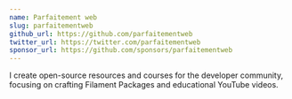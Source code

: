 ```yaml
---
name: Parfaitement web
slug: parfaitementweb
github_url: https://github.com/parfaitementweb
twitter_url: https://twitter.com/parfaitementweb
sponsor_url: https://github.com/sponsors/parfaitementweb
---
```


I create open-source resources and courses for the developer community, focusing on crafting Filament Packages and educational YouTube videos.
